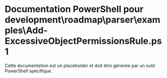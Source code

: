 # Documentation PowerShell pour development\roadmap\parser\examples\Add-ExcessiveObjectPermissionsRule.ps1

Cette documentation est un placeholder et doit être générée par un outil PowerShell spécifique.
